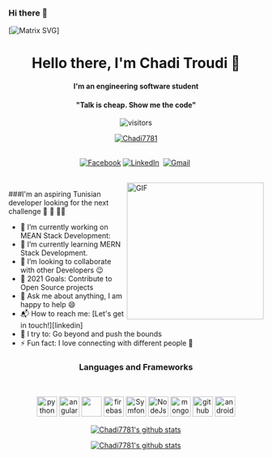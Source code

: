### Hi there 👋

<!--
**mohameddida/mohameddida** is a ✨ _special_ ✨ repository because its `README.md` (this file) appears on your GitHub profile.

Here are some ideas to get you started:

- 🔭 I’m currently working on ...
- 🌱 I’m currently learning ...
- 👯 I’m looking to collaborate on ...
- 🤔 I’m looking for help with ...
- 💬 Ask me about ...
- 📫 How to reach me: ...
- 😄 Pronouns: ...
- ⚡ Fun fact: ...
-->
 [![Matrix SVG](https://raw.githubusercontent.com/halfrost/halfrost/master/icons/header_.png)]

<p>
  <h1 align="center"><b>Hello there, I'm Chadi Troudi 👋</b></h1>
</p>
<h4 align="center"><b>I'm an engineering software student </b></h4>
<p>
  <h4 align="center"><b>"Talk is cheap. Show me the code"</b></h4>
</p>

<p align="center">
    <img align="center" alt="visitors" src="https://gpvc.arturio.dev/Chadi7781" />
</p>
<p align="center"> <a href="https://github.com/ryo-ma/github-profile-trophy"><img src="https://github-profile-trophy.vercel.app/?username=Chadi7781" alt="Chadi7781" /></a> </p>

<p align="center">
<br>
<a href="https://www.facebook.com/shado.troudi/"><img src="https://img.shields.io/badge/facebook-%231877F2.svg?&style=for-the-badge&logo=facebook&logoColor=white" alt="Facebook" /></a>
<a href="https://www.linkedin.com/in/chaditroudi/"><img src="https://img.shields.io/badge/linkedin-%230077B5.svg?&style=for-the-badge&logo=linkedin&logoColor=white" alt="LinkedIn" /></a>&nbsp;
<a href="mailto:troudishedy6@gmail.com?subject=Hola%20Sumanth"><img src="https://img.shields.io/badge/gmail-%23D14836.svg?&style=for-the-badge&logo=gmail&logoColor=white" alt="Gmail"/></a>&nbsp;
<!--<a href="https://kkvanonymous.github.io/"><img alt="Website" src="https://img.shields.io/website?style=for-the-badge&up_message=portfolio&url=https%3A%2F%2Fkkvanonymous.github.io%2F"></a>-->
</p>

<br>

<img align="right" height="270px" alt="GIF" src="https://i.pinimg.com/originals/e4/26/70/e426702edf874b181aced1e2fa5c6cde.gif" />

###I'm an aspiring Tunisian  developer looking for the next challenge  👋 👋 👋😊

- 🔭 I’m currently working on MEAN Stack Development:
- 🌱 I’m currently learning MERN Stack Development.
- 👯 I’m looking to collaborate with other Developers :wink:
- 🥅 2021 Goals: Contribute to Open Source projects
- 💬 Ask me about anything, I am happy to help :smile:
- 📬 How to reach me: [Let's get in touch!][linkedin]
- 🧗 I try to: Go beyond and push the bounds
- ⚡ Fun fact: I love connecting with different people :raised_hands:

<h3 align="center">Languages and Frameworks</h3>
<br>

<p align="center">
  <img src="https://www.vectorlogo.zone/logos/python/python-icon.svg" alt="python" width="40" height="40"/>
  <img src="https://seeklogo.com/images/A/angular-logo-CF8B6B5B10-seeklogo.com.png" alt="angular" width="40" height="40"/>
    <img src="https://www.vectorlogo.zone/logos/reactjs/reactjs-icon.svg" width="40" height="40"/> 
  <img src="https://www.vectorlogo.zone/logos/firebase/firebase-icon.svg" alt="firebase" width="40" height="40"/>
  <img src="https://seeklogo.com/images/S/symfony-logo-AA34C8FC16-seeklogo.com.png" alt="Symfony" width="40" height="40"/>
  <img src="https://www.logolynx.com/images/logolynx/c5/c509c38cb89bcf556b2051222663f398.png" alt="NodeJs" width="40" height="40"/>
  <img src="https://www.vectorlogo.zone/logos/mongodb/mongodb-icon.svg" alt="mongo" width="40" height="40"/>

  
  <img src="https://www.vectorlogo.zone/logos/github/github-tile.svg" alt="github" width="40" height="40"/> 
    <img src="https://www.vectorlogo.zone/logos/android/android-icon.svg" alt="android" width="40" height="40"/> 

 </p>

<p align="center">
  <a href="https://github.com/Chadi7781">
    <img src="https://github-readme-stats.vercel.app/api?username=Chadi7781&count_private=true&hide_border=true&show_icons=true" alt="Chadi7781's github stats">
  </a>
</p>
<p align="center">
  <a href="https://github.com/Chadi7781">
    <img src="https://github-readme-stats.vercel.app/api/top-langs/?username=Chadi7781&layout=compact&hide_border=true&show_icons=true&count_private=true" alt="Chadi7781's github stats">
  </a>
</p>
